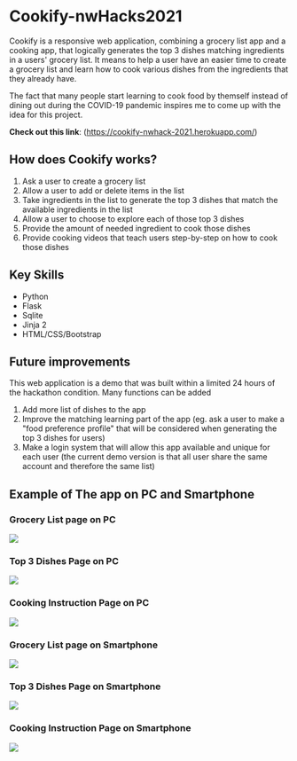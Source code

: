 # Cookify-nwHacks2021
Cookify is a responsive web application, combining a grocery list app and a cooking app, that logically generates the top 3 dishes matching ingredients in a users' grocery list. It means to help a user have an easier time to create a grocery list and learn how to cook various dishes from the ingredients that they already have.

The fact that many people start learning to cook food by themself instead of dining out during the COVID-19 pandemic inspires me to come up with the idea for this project.

**Check out this link**: (https://cookify-nwhack-2021.herokuapp.com/) 

## How does Cookify works?
1. Ask a user to create a grocery list 
2. Allow a user to add or delete items in the list
3. Take ingredients in the list to generate the top 3 dishes that match the available ingredients in the list
4. Allow a user to choose to explore each of those top 3 dishes
5. Provide the amount of needed ingredient to cook those dishes
6. Provide cooking videos that teach users step-by-step on how to cook those dishes

## Key Skills
* Python
* Flask
* Sqlite
* Jinja 2
* HTML/CSS/Bootstrap

## Future improvements
This web application is a demo that was built within a limited 24 hours of the hackathon condition. Many functions can be added
1. Add more list of dishes to the app
2. Improve the matching learning part of the app (eg. ask a user to make a "food preference profile" that will be considered when generating the top 3 dishes for users)
3. Make a login system that will allow this app available and unique for each user (the current demo version is that all user share the same account and therefore the same list)

## Example of The app on PC and Smartphone

### Grocery List page on PC
<img src="design_prototype/GroceryListOnPC.jpg">    

### Top 3 Dishes Page on PC
<img src="design_prototype/Top3RandonGernaeratorPC.jpg"> 

### Cooking Instruction Page on PC
<img src="design_prototype/CookingInstructionPC.jpg"> 

### Grocery List page on Smartphone
<img src="design_prototype/GroceryListSmartphone.jpg">

### Top 3 Dishes Page on Smartphone
<img src="design_prototype/Top3RandonGernaeratorPageSmartphone.jpg">  

### Cooking Instruction Page on Smartphone
<img src="design_prototype/CookingInstructionSmartphone.jpg">